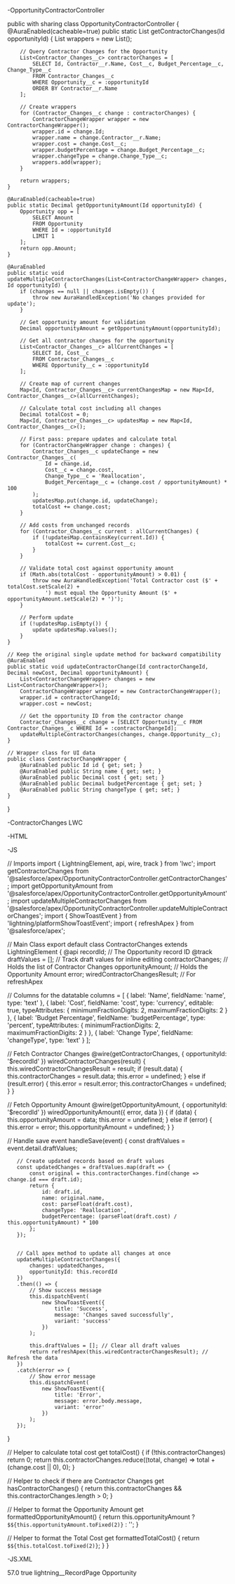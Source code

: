-OpportunityContractorController


public with sharing class OpportunityContractorController {
    @AuraEnabled(cacheable=true)
    public static List<ContractorChangeWrapper> getContractorChanges(Id opportunityId) {
        List<ContractorChangeWrapper> wrappers = new List<ContractorChangeWrapper>();
        
        // Query Contractor Changes for the Opportunity
        List<Contractor_Changes__c> contractorChanges = [
            SELECT Id, Contractor__r.Name, Cost__c, Budget_Percentage__c, Change_Type__c
            FROM Contractor_Changes__c
            WHERE Opportunity__c = :opportunityId
            ORDER BY Contractor__r.Name
        ];
        
        // Create wrappers
        for (Contractor_Changes__c change : contractorChanges) {
            ContractorChangeWrapper wrapper = new ContractorChangeWrapper();
            wrapper.id = change.Id;
            wrapper.name = change.Contractor__r.Name;
            wrapper.cost = change.Cost__c;
            wrapper.budgetPercentage = change.Budget_Percentage__c;
            wrapper.changeType = change.Change_Type__c;
            wrappers.add(wrapper);
        }
        
        return wrappers;
    }

    @AuraEnabled(cacheable=true)
    public static Decimal getOpportunityAmount(Id opportunityId) {
        Opportunity opp = [
            SELECT Amount
            FROM Opportunity
            WHERE Id = :opportunityId
            LIMIT 1
        ];
        return opp.Amount;
    }

    @AuraEnabled
    public static void updateMultipleContractorChanges(List<ContractorChangeWrapper> changes, Id opportunityId) {
        if (changes == null || changes.isEmpty()) {
            throw new AuraHandledException('No changes provided for update');
        }

        // Get opportunity amount for validation
        Decimal opportunityAmount = getOpportunityAmount(opportunityId);
        
        // Get all contractor changes for the opportunity
        List<Contractor_Changes__c> allCurrentChanges = [
            SELECT Id, Cost__c
            FROM Contractor_Changes__c
            WHERE Opportunity__c = :opportunityId
        ];
        
        // Create map of current changes
        Map<Id, Contractor_Changes__c> currentChangesMap = new Map<Id, Contractor_Changes__c>(allCurrentChanges);
        
        // Calculate total cost including all changes
        Decimal totalCost = 0;
        Map<Id, Contractor_Changes__c> updatesMap = new Map<Id, Contractor_Changes__c>();
        
        // First pass: prepare updates and calculate total
        for (ContractorChangeWrapper change : changes) {
            Contractor_Changes__c updateChange = new Contractor_Changes__c(
                Id = change.id,
                Cost__c = change.cost,
                Change_Type__c = 'Reallocation',
                Budget_Percentage__c = (change.cost / opportunityAmount) * 100
            );
            updatesMap.put(change.id, updateChange);
            totalCost += change.cost;
        }
        
        // Add costs from unchanged records
        for (Contractor_Changes__c current : allCurrentChanges) {
            if (!updatesMap.containsKey(current.Id)) {
                totalCost += current.Cost__c;
            }
        }
        
        // Validate total cost against opportunity amount
        if (Math.abs(totalCost - opportunityAmount) > 0.01) {
            throw new AuraHandledException('Total Contractor cost ($' + totalCost.setScale(2) + 
                ') must equal the Opportunity Amount ($' + opportunityAmount.setScale(2) + ')');
        }
        
        // Perform update
        if (!updatesMap.isEmpty()) {
            update updatesMap.values();
        }
    }

    // Keep the original single update method for backward compatibility
    @AuraEnabled
    public static void updateContractorChange(Id contractorChangeId, Decimal newCost, Decimal opportunityAmount) {
        List<ContractorChangeWrapper> changes = new List<ContractorChangeWrapper>();
        ContractorChangeWrapper wrapper = new ContractorChangeWrapper();
        wrapper.id = contractorChangeId;
        wrapper.cost = newCost;
        
        // Get the opportunity ID from the contractor change
        Contractor_Changes__c change = [SELECT Opportunity__c FROM Contractor_Changes__c WHERE Id = :contractorChangeId];
        updateMultipleContractorChanges(changes, change.Opportunity__c);
    }

    // Wrapper class for UI data
    public class ContractorChangeWrapper {
        @AuraEnabled public Id id { get; set; }
        @AuraEnabled public String name { get; set; }
        @AuraEnabled public Decimal cost { get; set; }
        @AuraEnabled public Decimal budgetPercentage { get; set; }
        @AuraEnabled public String changeType { get; set; }
    }
}






-ContractorChanges LWC

-HTML

<template>
    <lightning-card title="Contractor Changes" icon-name="standard:contract">
        <div class="slds-m-around_medium">
            <!-- Error Handling -->
            <template if:true={error}>
                <div class="slds-text-color_error">
                    An error occurred: {error.body.message}
                </div>
            </template>
 
 
            <!-- Contractor Changes Table -->
            <template if:true={hasContractorChanges}>
                <lightning-datatable
                    key-field="id"
                    data={contractorChanges}
                    columns={columns}
                    onsave={handleSave}
                    draft-values={draftValues}>
                </lightning-datatable>
            </template>
 
 
            <!-- No Records Found -->
            <template if:false={hasContractorChanges}>
                <div class="slds-text-align_center slds-m-around_medium">
                    No contractor changes found for this opportunity.
                </div>
            </template>
 
 
            <!-- Totals Section -->
            <div class="slds-m-top_medium slds-grid slds-grid_vertical-align-center slds-gutters">
                <div class="slds-col">
                    <strong>Opportunity Amount:</strong> {formattedOpportunityAmount}
                </div>
                <div class="slds-col">
                    <strong>Total Contractor Cost:</strong> {formattedTotalCost}
                </div>
            </div>
        </div>
    </lightning-card>
 </template>


-JS

// Imports
import { LightningElement, api, wire, track } from 'lwc';
import getContractorChanges from '@salesforce/apex/OpportunityContractorController.getContractorChanges';
import getOpportunityAmount from '@salesforce/apex/OpportunityContractorController.getOpportunityAmount';
import updateMultipleContractorChanges from '@salesforce/apex/OpportunityContractorController.updateMultipleContractorChanges';
import { ShowToastEvent } from 'lightning/platformShowToastEvent';
import { refreshApex } from '@salesforce/apex';


// Main Class
export default class ContractorChanges extends LightningElement {
   @api recordId; // The Opportunity record ID
   @track draftValues = []; // Track draft values for inline editing
   contractorChanges; // Holds the list of Contractor Changes
   opportunityAmount; // Holds the Opportunity Amount
   error;
   wiredContractorChangesResult; // For refreshApex


   // Columns for the datatable
   columns = [
       { label: 'Name', fieldName: 'name', type: 'text' },
       {
           label: 'Cost',
           fieldName: 'cost',
           type: 'currency',
           editable: true,
           typeAttributes: {
               minimumFractionDigits: 2,
               maximumFractionDigits: 2
           }
       },
       {
           label: 'Budget Percentage',
           fieldName: 'budgetPercentage',
           type: 'percent',
           typeAttributes: {
               minimumFractionDigits: 2,
               maximumFractionDigits: 2
           }
       },
       { label: 'Change Type', fieldName: 'changeType', type: 'text' }
   ];


   // Fetch Contractor Changes
   @wire(getContractorChanges, { opportunityId: '$recordId' })
   wiredContractorChanges(result) {
       this.wiredContractorChangesResult = result;
       if (result.data) {
           this.contractorChanges = result.data;
           this.error = undefined;
       } else if (result.error) {
           this.error = result.error;
           this.contractorChanges = undefined;
       }
   }


   // Fetch Opportunity Amount
   @wire(getOpportunityAmount, { opportunityId: '$recordId' })
   wiredOpportunityAmount({ error, data }) {
       if (data) {
           this.opportunityAmount = data;
           this.error = undefined;
       } else if (error) {
           this.error = error;
           this.opportunityAmount = undefined;
       }
   }


   // Handle save event
   handleSave(event) {
       const draftValues = event.detail.draftValues;
      
       // Create updated records based on draft values
       const updatedChanges = draftValues.map(draft => {
           const original = this.contractorChanges.find(change => change.id === draft.id);
           return {
               id: draft.id,
               name: original.name,
               cost: parseFloat(draft.cost),
               changeType: 'Reallocation',
               budgetPercentage: (parseFloat(draft.cost) / this.opportunityAmount) * 100
           };
       });


       // Call apex method to update all changes at once
       updateMultipleContractorChanges({
           changes: updatedChanges,
           opportunityId: this.recordId
       })
       .then(() => {
           // Show success message
           this.dispatchEvent(
               new ShowToastEvent({
                   title: 'Success',
                   message: 'Changes saved successfully',
                   variant: 'success'
               })
           );
          
           this.draftValues = []; // Clear all draft values
           return refreshApex(this.wiredContractorChangesResult); // Refresh the data
       })
       .catch(error => {
           // Show error message
           this.dispatchEvent(
               new ShowToastEvent({
                   title: 'Error',
                   message: error.body.message,
                   variant: 'error'
               })
           );
       });
   }


   // Helper to calculate total cost
   get totalCost() {
       if (!this.contractorChanges) return 0;
       return this.contractorChanges.reduce((total, change) => total + (change.cost || 0), 0);
   }


   // Helper to check if there are Contractor Changes
   get hasContractorChanges() {
       return this.contractorChanges && this.contractorChanges.length > 0;
   }


   // Helper to format the Opportunity Amount
   get formattedOpportunityAmount() {
       return this.opportunityAmount ? `$${this.opportunityAmount.toFixed(2)}` : '';
   }


   // Helper to format the Total Cost
   get formattedTotalCost() {
       return `$${this.totalCost.toFixed(2)}`;
   }
}

-JS.XML

<?xml version="1.0" encoding="UTF-8"?>
<LightningComponentBundle xmlns="http://soap.sforce.com/2006/04/metadata">
   <apiVersion>57.0</apiVersion>
   <isExposed>true</isExposed>
   <targets>
       <target>lightning__RecordPage</target>
   </targets>
   <targetConfigs>
       <targetConfig targets="lightning__RecordPage">
           <objects>
               <object>Opportunity</object>
           </objects>
       </targetConfig>
   </targetConfigs>
</LightningComponentBundle>



